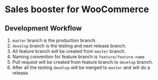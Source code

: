 # Sales booster for WooCommerce

## Development Workflow

1. `master` branch is the production branch.
2. `develop` branch is the testing and next release branch.
3. All feature branch will be created from `master` branch. 
4. Naming convention for feature branch is `feature/feature-name`
5. Pull request will be created from feature branch to `develop` branch.
6. After all the testing `develop` will be merged to `master` and will do a release. 
